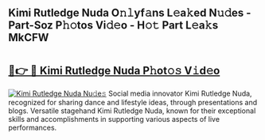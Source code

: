 ## Kimi Rutledge Nuda O𝚗𝚕yf𝚊ns L𝚎a𝚔ed N𝚞𝚍es - Part-Soz P𝚑𝚘tos Vi𝚍𝚎o - H𝚘𝚝 Part L𝚎a𝚔s MkCFW

# <h2><a href="http://kf8ade.oniu.top/?m=Kimi+Rutledge+Nuda">🔗👉 🔴 Kimi Rutledge Nuda P𝚑ot𝚘𝚜 V𝚒d𝚎o</a></h2>

[![Kimi Rutledge Nuda Nu𝚍e𝚜](https://i.imgur.com/0qMVB7G.gif)](http://kf8ade.oniu.top/?m=Kimi+Rutledge+Nuda)
Social media innovator Kimi Rutledge Nuda, recognized for sharing dance and lifestyle ideas, through presentations and blogs. Versatile stagehand Kimi Rutledge Nuda, known for their exceptional skills and accomplishments in supporting various aspects of live performances.  

